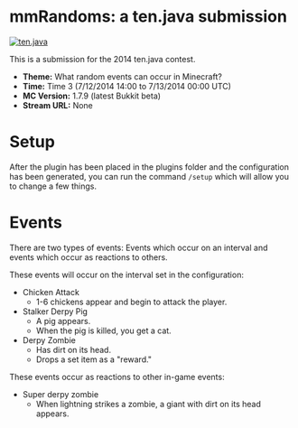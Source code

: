 mmRandoms: a ten.java submission
==============================

[![ten.java](https://cdn.mediacru.sh/hu4CJqRD7AiB.svg)](https://tenjava.com/)

This is a submission for the 2014 ten.java contest.

- __Theme:__ What random events can occur in Minecraft?
- __Time:__ Time 3 (7/12/2014 14:00 to 7/13/2014 00:00 UTC)
- __MC Version:__ 1.7.9 (latest Bukkit beta)
- __Stream URL:__ None

# Setup
After the plugin has been placed in the plugins folder and the configuration has been generated, you can run the command
`/setup` which will allow you to change a few things.

# Events

There are two types of events: Events which occur on an interval and events which occur as reactions to others.

These events will occur on the interval set in the configuration:

* Chicken Attack
  * 1-6 chickens appear and begin to attack the player.
* Stalker Derpy Pig
  * A pig appears.
  * When the pig is killed, you get a cat.
* Derpy Zombie
  * Has dirt on its head.
  * Drops a set item as a "reward."
  
These events occur as reactions to other in-game events:

* Super derpy zombie
  * When lightning strikes a zombie, a giant with dirt on its head appears.